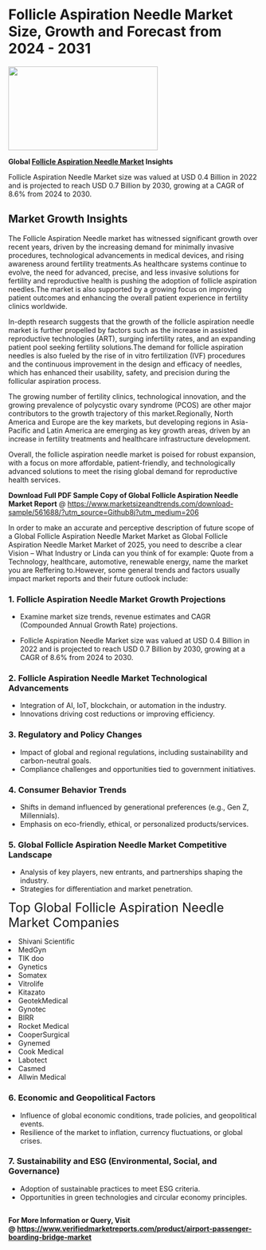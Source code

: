 <H1>Follicle Aspiration Needle Market Size, Growth and Forecast from 2024 - 2031</H1><img class="aligncenter size-medium wp-image-584254" src="https://thirdeyenews.in/wp-content/uploads/2024/09/Global-Market-Research-300x168.jpeg" alt="" width="300" height="168" /><p><strong>Global&nbsp;<a href="https://www.marketsizeandtrends.com/download-sample/561688/?utm_source=Github8j?utm_medium=206">Follicle Aspiration Needle Market</a> Insights</strong></p><p>Follicle Aspiration Needle Market size was valued at USD 0.4 Billion in 2022 and is projected to reach USD 0.7 Billion by 2030, growing at a CAGR of 8.6% from 2024 to 2030.</p><p><h2>Market Growth Insights</h2> <p>The Follicle Aspiration Needle market has witnessed significant growth over recent years, driven by the increasing demand for minimally invasive procedures, technological advancements in medical devices, and rising awareness around fertility treatments.As healthcare systems continue to evolve, the need for advanced, precise, and less invasive solutions for fertility and reproductive health is pushing the adoption of follicle aspiration needles.The market is also supported by a growing focus on improving patient outcomes and enhancing the overall patient experience in fertility clinics worldwide.</p> <p>In-depth research suggests that the growth of the follicle aspiration needle market is further propelled by factors such as the increase in assisted reproductive technologies (ART), surging infertility rates, and an expanding patient pool seeking fertility solutions.The demand for follicle aspiration needles is also fueled by the rise of in vitro fertilization (IVF) procedures and the continuous improvement in the design and efficacy of needles, which has enhanced their usability, safety, and precision during the follicular aspiration process.</p> <p>The growing number of fertility clinics, technological innovation, and the growing prevalence of polycystic ovary syndrome (PCOS) are other major contributors to the growth trajectory of this market.Regionally, North America and Europe are the key markets, but developing regions in Asia-Pacific and Latin America are emerging as key growth areas, driven by an increase in fertility treatments and healthcare infrastructure development.</p> <p>Overall, the follicle aspiration needle market is poised for robust expansion, with a focus on more affordable, patient-friendly, and technologically advanced solutions to meet the rising global demand for reproductive health services.</p> <p><span class=""><strong>Download Full PDF Sample Copy of Global Follicle Aspiration Needle Market Report</strong> @ <a href="https://www.marketsizeandtrends.com/download-sample/561688/?utm_source=Github8j?utm_medium=206" target="_blank">https://www.marketsizeandtrends.com/download-sample/561688/?utm_source=Github8j?utm_medium=206</a></span></p><p>In order to make an accurate and perceptive description of future scope of a Global&nbsp;Follicle Aspiration Needle Market Market as Global&nbsp;Follicle Aspiration Needle Market Market of 2025, you need to describe a clear Vision &ndash; What Industry or Linda can you think of for example: Quote from a Technology, healthcare, automotive, renewable energy, name the market you are Reffering to.However, some general trends and factors usually impact market reports and their future outlook include:</p><h3>1.&nbsp;<strong>Follicle Aspiration Needle Market Growth Projections</strong></h3><ul><li>Examine market size trends, revenue estimates and CAGR (Compounded Annual Growth Rate) projections.</li><li><p>Follicle Aspiration Needle Market size was valued at USD 0.4 Billion in 2022 and is projected to reach USD 0.7 Billion by 2030, growing at a CAGR of 8.6% from 2024 to 2030.</p></li></ul><h3>2.&nbsp;<strong>Follicle Aspiration Needle Market Technological Advancements</strong></h3><ul><li>Integration of AI, IoT, blockchain, or automation in the industry.</li><li>Innovations driving cost reductions or improving efficiency.</li></ul><h3>3.&nbsp;<strong>Regulatory and Policy Changes</strong></h3><ul><li>Impact of global and regional regulations, including sustainability and carbon-neutral goals.</li><li>Compliance challenges and opportunities tied to government initiatives.</li></ul><h3>4.&nbsp;<strong>Consumer Behavior Trends</strong></h3><ul><li>Shifts in demand influenced by generational preferences (e.g., Gen Z, Millennials).</li><li>Emphasis on eco-friendly, ethical, or personalized products/services.</li></ul><h3>5.&nbsp;<strong>Global Follicle Aspiration Needle Market Competitive Landscape</strong></h3><ul><li>Analysis of key players, new entrants, and partnerships shaping the industry.</li><li>Strategies for differentiation and market penetration.</li></ul><p data-pm-slice="1 1 []"><span style="color: inherit; font-family: inherit; font-size: 25px;">Top Global Follicle Aspiration Needle Market Companies</span></p><div class="" data-test-id=""><p><li>Shivani Scientific</li><li> MedGyn</li><li> TIK doo</li><li> Gynetics</li><li> Somatex</li><li> Vitrolife</li><li> Kitazato</li><li> GeotekMedical</li><li> Gynotec</li><li> BIRR</li><li> Rocket Medical</li><li> CooperSurgical</li><li> Gynemed</li><li> Cook Medical</li><li> Labotect</li><li> Casmed</li><li> Allwin Medical</li></p></div><h3>6.&nbsp;<strong>Economic and Geopolitical Factors</strong></h3><ul><li>Influence of global economic conditions, trade policies, and geopolitical events.</li><li>Resilience of the market to inflation, currency fluctuations, or global crises.</li></ul><h3>7.&nbsp;<strong>Sustainability and ESG (Environmental, Social, and Governance)</strong></h3><ul><li>Adoption of sustainable practices to meet ESG criteria.</li><li>Opportunities in green technologies and circular economy principles.</li></ul><h2><strong style="font-size: 14px;">For More Information or Query, Visit @&nbsp;</strong><a style="background-color: #ffffff; font-size: 14px;" href="https://www.marketsizeandtrends.com/report/follicle-aspiration-needle-market/" target="_blank">https://www.verifiedmarketreports.com/product/airport-passenger-boarding-bridge-market</a></h2>